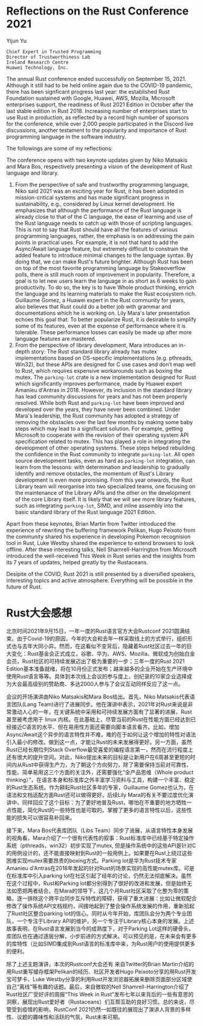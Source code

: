 # Reflections on the Rust Conference 2021

Yijun Yu

```
Chief Expert in Trusted Programming
Director of Trustworthiness Lab
Ireland Research Centre
Huawei Technology, Inc.
```

The annual Rust conference ended successfully on September 15, 2021. Although it still had to be held online again due to the COVID-19 pandemic, there has been signficant progress last year: the established Rust Foundation sustained with Google, Huawei, AWS, Mozilla, Microsoft enterprises support, the readiness of Rust 2021 Edition in October after the last stable edition in Rust 2018. Increasing number of enterprises start to use Rust in production, as reflected by a record high number of sponsors for the conference, while over 2,000 people participated in the Discord live discussions, another testament to the popularity and importance of Rust programming language in the software industry. 

The followings are some of my reflections: 

The conference opens with two keynote updates given by Niko Matsakis and Mara Bos, respectively presenting a vision of the development of Rust language and library. 

1. From the perspective of safe and trustworthy programming language, Niko said 2021 was an exciting year for Rust, it has been adopted in mission-critical systems and has made significant progress in sustainability, e.g., considered by Linux kernel development. He emphasizes that although the performance of the Rust language is already close to that of the C language, the ease of learning and use of the Rust language needs to catch up with those of scripting languages. This is not to say that Rust should have all the features of various programming languages, rather, the emphasis is on addressing the pain points in practical uses. For example, it is not that hard to add the Async/Await language feature, but extremely difficult to constrain the added feature to introduce minimal changes to the language syntax. By doing that, we can make Rust's future brighter. 
Although Rust has been on top of the most favorite programming language by Stakeoverflow polls, there is still much room of improvement in popularity. Therefore, a goal is to let new users learn the language in as short as 6 weeks to gain productivity. To do so, the key is to have Whole product thinking, enrich the language and its learning materials to make the Rust ecosystem rich. Guillaume Gomez, a Huawei expert in the Rust community for years, also believes that Rust could do a better job with grammar and documentations which he is working on. Lily Mara's later presentation echoes this goal that: To better popularize Rust, it is desirable to simplify some of its features, even at the expense of performance where it is tolerable. These performance losses can easily be made up after more language features are mastered. 
2. From the perspective of library development, Mara introduces an in-depth story: The Rust standard library already has mutex implementations based on OS-specific implementations (e.g. pthreads, Win32), but these APIs are designed for C use cases and don’t map well to Rust, which requires expensive workarounds such as boxing the mutex. The `parking-lot` crate is a new implementation designed for Rust which significantly improves performance, made by Huawei expert Amanieu d'Antras in 2018. However, its inclusion in the standard library has lead community discussions for years and has not been properly resolved. While both Rust and `parking-lot` have been improved and developed over the years, they have never been combined. Under Mara's leadership, the Rust community has adopted a strategy of removing the obstacles over the last few months by making some baby steps which may lead to a significant solution. For example, getting Microsoft to cooperate with the revision of their operating system API specification related to mutex. This has played a role in integrating the development of other operating systems. These steps helped rebuilding the confidence in the Rust community to integrate `parking-lot`. All open source development tasks, even as hard as `parking-lot` integration, can learn from the lessons: with determination and leadership to gradually identify and remove obstacles, the momentum of Rust's Library development is even more promising. From this year onwards, the Rust Library team will reorganise into two specialized teams, one focusing on the maintenance of the Library APIs and the other on the development of the core Library itself. It is likely that we will see more library features, such as integrating `parking-lot`, SIMD, and inline assembly into the basic standard library of the Rust language 2021 Edition.

Apart from these keynotes, Brian Martin from Twitter introduced the experience of rewriting the buffering framework Pelikan, Hugo Peixoto from the community shared his experience in developing Pokemon recognision tool in Rust, Luke Westby shared the experience to extend browsers to look offline. After these interesting talks, Nell Shamrell-Harrington from Microsoft introduced the well-received This Week in Rust series and the insights from its 7 years of updates, helped greatly by the Rustaceans.  

Desipite of the COVID, Rust 2021 is still presented by a diversified speakers, interesting topics and active atmosphere. Everything will be possible in the future of Rust.

# Rust大会感想

北京时间2021年9月15日，一年一度的Rust语言官方大会Rustconf 2021圆满结束。由于Covid-19的原因，今年的大会和去年一样采取线上的方式举行，组织形式也与去年大同小异。然而，在这看似不变背后，隐藏着Rust社区过去一年的巨大变化：Rust基金会正式成立，谷歌、华为、AWS、Mozilla、微软成为创始白金会员，Rust社区的可持续发展迈出了极为重要的一步；三年一度的Rust  2021 Edition基本准备就绪，将在10月份正式发布；越来越多的企业开始在生产环境中使用Rust语言等等。具体到本次线上会议的参与度上，创纪录的10家企业选择成为大会最高级别的赞助商、多达2000人参与了会议互动同样反应了这一点。

会议的开场演讲由Niko Matsakis和Mara Bos给出。首先，Niko Matsakis代表语言团队(Lang Team)进行了进展同步。他在演讲中表示，2021年对Rust来说是非常激动人心的一年，在关键系统中采用和可持续发展方面有了显著的进展，Rust 甚至被考虑用于 linux 内核。在此基础上，尽管当前的Rust在性能方面已经达到已经接近C语言的水平、但在易用性方面还需要向脚本语言看齐。比如，增加Async/Await这个异步的语言特性并不难，难的在于如何让这个增加的特性对语法引入最小的修改。做到这一点，才能让Rust的未来发展得更好。另一方面，虽然Rust已经长期位列Stack Overflow最受喜爱的编程语言第一，然而在流行程度上还有很大的提升空间。对此，Niko提出未来的目标是让新用户在6周甚至更短的时间内从Rust中获得生产力，为了朝这个方向努力，除了需要保持当前对可靠性、性能、简单易用这三个方面的关注外，还需要强化“全产品思维（Whole product thinking）”，在语言本身和标准库之外丰富学习资料与工具，构建一个丰富、稳定的Rust生态系统。作为耕耘Rust社区多年的专家，Guillaume Gomez也认为，在语法和文档适配方面Rust还可以做得更好。后续Lily Mara的有关不要过度优化演讲中，同样回应了这个目标：为了更好地普及Rust，哪怕在不重要的地方牺牲一点性能，简化Rust的一些特性也是可取的。掌握了更多的语言特性以后，这些性能的损失可以很容易补回来。

接下来，Mara Bos代表库团队（Libs Team）同步了进展，从语言特性本身发展的视角看，Mara介绍了一个很有代表性的叙事：Rust标准库中已经基于特定操作系统（pthreads，win32）初步实现了mutex, 但是操作系统中的这些API是针对C的用例设计的，还不能直接映射到Rust的一般用例上。如果要在Rust上绕过这些困难实现mutex需要昂贵的boxing方式。Parking lot是华为Rust技术专家Amanieu d'Antras在2018年发起的针对Rust的场景实现的高性能mutex库。可是在标准库中引入parking lot在社区引起了经年的讨论，仍然无法彻底解决。虽然在这个过程中，Rust和Parking lot都分别得到了很好的改进和发展，但是始终无法如愿把两者结合。在Mara的领导下，这几个月Rust社区采取了化整为零的策略，逐一排除这个跨平台同步互斥特性的障碍，获得了重大进展：比如让微软配合修改了操作系统API文档规约，间接地起到了整合操作系统发展的作用，重新拾起了Rust社区整合parking lot的信心。同时从今年开始，库团队会分为两个专业团队，一个专注于Library API的维护，另一个专注于Library核心本身的发展。上述故事表明，在Rust语言发展到当今的成熟度下，对于Parking Lot这样的硬骨头，库团队也在通过逐层分解，小步前进的方式解决。可以预见的是，在未来会有更多的库特性（比如SIMD集成到Rust语言的标准库中来，为Rust用户的使用提供更多的便利。

除了上述主题演讲，本次的Rustconf大会还有 来自Twitter的Brian Martin介绍的用Rust重写缓存框架Pelikan的经历、社区开发者Hugo Peixoto分享的用Rust开发宝可梦卡、Luke Westby分享的利用Rust开发浏览器拓展来删除页面部分区域使自己“离线”等有趣的话题。最后，来自微软的Nell Shamrell-Harrington介绍了Rust社区广受好评的周报“This Week in Rust”发布七年以来背后的一些有意思的洞察，展现出Rust爱好者（Rustaceans）们互帮互助的良好习惯。总的来说，尽管受到疫情的影响，RustConf 2021仍然一如既往的展现出了演讲人背景的多样性、议题的趣味性和活跃的气氛，Rust未来可期。
